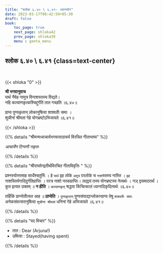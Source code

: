 ```yaml
---
title: "श्लोक ६.४० \ ६.४१- ध्यानयोग"
date: 2023-03-17T08:42:59+05:30
draft: false
book:
    toc_page: true
    next_page: shloka42
    prev_page: shloka39
    menu : geeta_menu
---
```


## श्लोक ६.४० \ ६.४१ {class=text-center}

<br/>

{{< shloka  "0"  >}}

**श्री भगवानुवाच**  
पार्थ नैवेह नामुत्र विनाशस्तस्य विद्यते।  
नहि कल्याणकृत्कश्चिद्दुर्गतिं तात गच्छति ॥६.४०॥

प्राप्य पुण्यकृतान् लोकानुषित्वा शाश्वतीः समाः ।  
शुचीनां श्रीमतां गेहे योगभ्रष्टोऽभिजायते ॥६.४१॥

{{< /shloka >}}


{{% details "श्रीमन्मध्वाचार्यभगवत्पादाचर्य विरचित  गीताभाष्य" %}}

*आचार्येण टिप्पणी नकृतः*

{{% /details %}}


{{% details "श्रीराघवेन्द्रतीर्थविरचित गीताविवृत्तिः " %}}

प्रश्नस्योत्तरमाह सार्धैश्चतुर्भिः । हे `पार्थ` इह लोके `अमुत्र` परलोके च
`नाश`स्तस्य नास्ति । `इह` नाशस्तिर्यगादिदुर्गतिप्राप्तिः । परत्र नाशो नरकप्राप्तिः।
तद्द्वयं तस्य योगभ्रष्टस्य नेत्यर्थः । नञ् द्वयमादरार्थं । कुत इत्यत
उक्तम्‌ ॥ **न हीति** । `कल्याणकृत्‌` श्रद्धया किंचित्कालं 
ध्यानादिकृदित्यर्थः ॥६.४०॥

तर्हिकिं प्राप्नोतीत्यत आह ॥ **प्राप्येति** । `पुण्यकृतान्‌`
पुण्यसंपाद्यान्लोकान्प्राप्य तेषु `शाश्वतीः समाः` अनेकसंवत्सरानुषित्वा 
`शुचीनां श्रीमतां` धनिनां गेहे अभिजायते ॥६.४१॥

{{% /details %}} 


{{% details "पद विचार" %}}

- तात : Dear (Arjuna!)
- उषित्वा : Stayed(having spent)

{{% /details %}}
